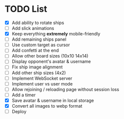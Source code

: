 # TODO List

- [x] Add ability to rotate ships
- [ ] Add slick animations
- [x] Keep everything **extremely** mobile-friendly
- [ ] Add remaining ships panel
- [ ] Use custom target as cursor
- [ ] Add confetti at the end
- [ ] Allow other board sizes (10x10 14x14)
- [ ] Display opponent's avatar & username
- [ ] Fix ship image alignment
- [ ] Add other ship sizes (4x2)
- [ ] Implement WebSocket server
- [ ] Implement user vs user mode
- [ ] Allow rejoining / reloading page without session loss
- [ ] Add a timer
- [x] Save avatar & username in local storage
- [x] Convert all images to webp format
- [ ] Deploy
